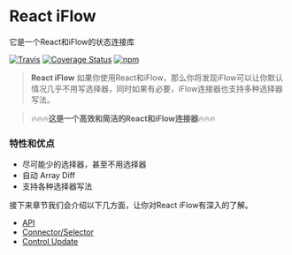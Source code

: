 # React iFlow

它是一个React和iFlow的状态连接库

[![Travis](https://img.shields.io/travis/unadlib/react-iflow.svg)](https://travis-ci.org/unadlib/react-iflow)
[![Coverage Status](https://coveralls.io/repos/github/unadlib/react-iflow/badge.svg?branch=master)](https://coveralls.io/github/unadlib/react-iflow?branch=master)
[![npm](https://img.shields.io/npm/v/react-iflow.svg)](https://www.npmjs.com/package/react-iflow)

> **React iFlow** 如果你使用React和iFlow，那么你将发现iFlow可以让你默认情况几乎不用写选择器，同时如果有必要，iFlow连接器也支持多种选择器写法。

> 🔥🔥🔥**这是一个高效和简洁的React和iFlow连接器**🔥🔥🔥

### 特性和优点
* 尽可能少的选择器，甚至不用选择器
* 自动 Array Diff
* 支持各种选择器写法

接下来章节我们会介绍以下几方面，让你对React iFlow有深入的了解。

* [API](/docs/react/API.md)
* [Connector/Selector](/docs/react/ConnectorSelector.md)
* [Control Update](/docs/react/ControlUpdate.md)